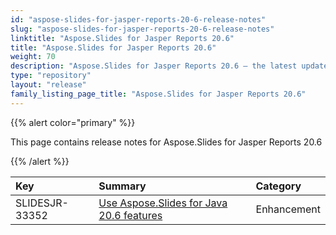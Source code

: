 ```yaml
---
id: "aspose-slides-for-jasper-reports-20-6-release-notes"
slug: "aspose-slides-for-jasper-reports-20-6-release-notes"
linktitle: "Aspose.Slides for Jasper Reports 20.6"
title: "Aspose.Slides for Jasper Reports 20.6"
weight: 70
description: "Aspose.Slides for Jasper Reports 20.6 – the latest updates and fixes."
type: "repository"
layout: "release"
family_listing_page_title: "Aspose.Slides for Jasper Reports 20.6"
---
```


{{% alert color="primary" %}} 

This page contains release notes for Aspose.Slides for Jasper Reports 20.6

{{% /alert %}} 

|**Key**|**Summary**|**Category**|
| :- | :- | :- |
|SLIDESJR-33352|[Use Aspose.Slides for Java 20.6 features](/slides/java/release-notes/2020/aspose-slides-for-java-20-6-release-notes/)|Enhancement|

